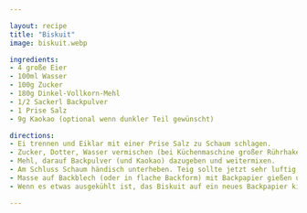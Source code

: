 ```yaml
---

layout: recipe
title: "Biskuit"
image: biskuit.webp

ingredients:
- 4 große Eier
- 100ml Wasser
- 100g Zucker
- 180g Dinkel-Vollkorn-Mehl
- 1/2 Sackerl Backpulver
- 1 Prise Salz
- 9g Kaokao (optional wenn dunkler Teil gewünscht)

directions:
- Ei trennen und Eiklar mit einer Prise Salz zu Schaum schlagen.
- Zucker, Dotter, Wasser vermischen (bei Küchenmaschine großer Rührhaken).
- Mehl, darauf Backpulver (und Kaokao) dazugeben und weitermixen.
- Am Schluss Schaum händisch unterheben. Teig sollte jetzt sehr luftig, flüssig aber "klebrig" sein.
- Masse auf Backblech (oder in flache Backform) mit Backpapier gießen und im vorgeheizten Backrohr bei 180°C Ober-Unterhitze backen, 18min  für festen Teig zb für Bananenschnitten, für Roulade nur 15min.
- Wenn es etwas ausgekühlt ist, das Biskuit auf ein neues Backpapier kippen (die Unterseite ist glatter und so löst man den Kuchen vom Boden)

---
```

